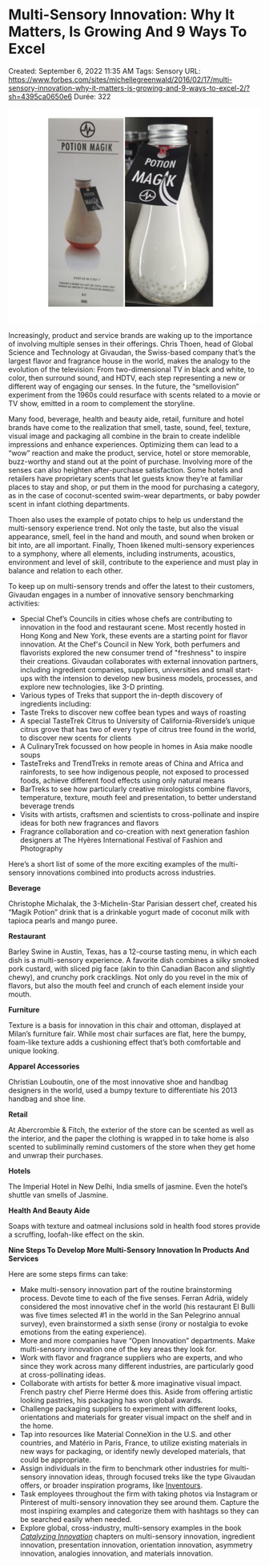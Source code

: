 # Multi-Sensory Innovation: Why It Matters, Is Growing And 9 Ways To Excel

Created: September 6, 2022 11:35 AM
Tags: Sensory
URL: https://www.forbes.com/sites/michellegreenwald/2016/02/17/multi-sensory-innovation-why-it-matters-is-growing-and-9-ways-to-excel-2/?sh=4395ca0650e6
Durée: 322

![Screen-Shot-2016-02-16-at-8.11.58-PM1.png](Multi-Sensory%20Innovation%20Why%20It%20Matters,%20Is%20Growin%20236053a8503944d28aaf8e8a7e46279b/Screen-Shot-2016-02-16-at-8.11.58-PM1.png)

Increasingly, product and service brands are waking up to the importance of involving multiple senses in their offerings. Chris Thoen, head of Global Science and Technology at Givaudan, the Swiss-based company that’s the largest flavor and fragrance house in the world, makes the analogy to the evolution of the television: From two-dimensional TV in black and white, to color, then surround sound, and HDTV, each step representing a new or different way of engaging our senses. In the future, the “smellovision” experiment from the 1960s could resurface with scents related to a movie or TV show, emitted in a room to complement the storyline.

Many food, beverage, health and beauty aide, retail, furniture and hotel brands have come to the realization that smell, taste, sound, feel, texture, visual image and packaging all combine in the brain to create indelible impressions and enhance experiences. Optimizing them can lead to a “wow” reaction and make the product, service, hotel or store memorable, buzz-worthy and stand out at the point of purchase. Involving more of the senses can also heighten after-purchase satisfaction. Some hotels and retailers have proprietary scents that let guests know they’re at familiar places to stay and shop, or put them in the mood for purchasing a category, as in the case of coconut-scented swim-wear departments, or baby powder scent in infant clothing departments.

Thoen also uses the example of potato chips to help us understand the multi-sensory experience trend. Not only the taste, but also the visual appearance, smell, feel in the hand and mouth, and sound when broken or bit into, are all important. Finally, Thoen likened multi-sensory experiences to a symphony, where all elements, including instruments, acoustics, environment and level of skill, contribute to the experience and must play in balance and relation to each other.

To keep up on multi-sensory trends and offer the latest to their customers, Givaudan engages in a number of innovative sensory benchmarking activities:

- Special Chef’s Councils in cities whose chefs are contributing to innovation in the food and restaurant scene. Most recently hosted in Hong Kong and New York, these events are a starting point for flavor innovation. At the Chef's Council in New York, both perfumers and flavorists explored the new consumer trend of "freshness" to inspire their creations. Givaudan collaborates with external innovation partners, including ingredient companies, suppliers, universities and small start-ups with the intension to develop new business models, processes, and explore new technologies, like 3-D printing.
- Various types of Treks that support the in-depth discovery of ingredients including:
- Taste Treks to discover new coffee bean types and ways of roasting
- A special TasteTrek Citrus to University of California-Riverside’s unique citrus grove that has two of every type of citrus tree found in the world, to discover new scents for clients
- A CulinaryTrek focussed on how people in homes in Asia make noodle soups
- TasteTreks and TrendTreks in remote areas of China and Africa and rainforests, to see how indigenous people, not exposed to processed foods, achieve different food effects using only natural means
- BarTreks to see how particularly creative mixologists combine flavors, temperature, texture, mouth feel and presentation, to better understand beverage trends
- Visits with artists, craftsmen and scientists to cross-pollinate and inspire ideas for both new fragrances and flavors
- Fragrance collaboration and co-creation with next generation fashion designers at The Hyères International Festival of Fashion and Photography

Here’s a short list of some of the more exciting examples of the multi-sensory innovations combined into products across industries.

**Beverage**

Christophe Michalak, the 3-Michelin-Star Parisian dessert chef, created his “Magik Potion” drink that is a drinkable yogurt made of coconut milk with tapioca pearls and mango puree.

**Restaurant**

Barley Swine in Austin, Texas, has a 12-course tasting menu, in which each dish is a multi-sensory experience. A favorite dish combines a silky smoked pork custard, with sliced pig face (akin to thin Canadian Bacon and slightly chewy), and crunchy pork cracklings. Not only do you revel in the mix of flavors, but also the mouth feel and crunch of each element inside your mouth.

**Furniture**

Texture is a basis for innovation in this chair and ottoman, displayed at Milan’s furniture fair. While most chair surfaces are flat, here the bumpy, foam-like texture adds a cushioning effect that’s both comfortable and unique looking.

**Apparel Accessories**

Christian Louboutin, one of the most innovative shoe and handbag designers in the world, used a bumpy texture to differentiate his 2013 handbag and shoe line.

**Retail**

At Abercrombie & Fitch, the exterior of the store can be scented as well as the interior, and the paper the clothing is wrapped in to take home is also scented to subliminally remind customers of the store when they get home and unwrap their purchases.

**Hotels**

The Imperial Hotel in New Delhi, India smells of jasmine. Even the hotel’s shuttle van smells of Jasmine.

**Health And Beauty Aide**

Soaps with texture and oatmeal inclusions sold in health food stores provide a scruffing, loofah-like effect on the skin.

**Nine Steps To Develop More Multi-Sensory Innovation In Products And** **Services**

Here are some steps firms can take:

- Make multi-sensory innovation part of the routine brainstorming process. Devote time to each of the five senses. Ferran Adrià, widely considered the most innovative chef in the world (his restaurant El Bulli was five times selected #1 in the world in the San Pelegrino annual survey), even brainstormed a sixth sense (irony or nostalgia to evoke emotions from the eating experience).
- More and more companies have “Open Innovation” departments. Make multi-sensory innovation one of the key areas they look for.
- Work with flavor and fragrance suppliers who are experts, and who since they work across many different industries, are particularly good at cross-pollinating ideas.
- Collaborate with artists for better & more imaginative visual impact. French pastry chef Pierre Hermé does this. Aside from offering artistic looking pastries, his packaging has won global awards.
- Challenge packaging suppliers to experiment with different looks, orientations and materials for greater visual impact on the shelf and in the home.
- Tap into resources like Material ConneXion in the U.S. and other countries, and Matério in Paris, France, to utilize existing materials in new ways for packaging, or identify newly developed materials, that could be appropriate.
- Assign individuals in the firm to benchmark other industries for multi-sensory innovation ideas, through focused treks like the type Givaudan offers, or broader inspiration programs, like [Inventours](http://inventours.com/).
- Task employees throughout the firm with taking photos via Instagram or Pinterest of multi-sensory innovation they see around them. Capture the most inspiring examples and categorize them with hashtags so they can be searched easily when needed.
- Explore global, cross-industry, multi-sensory examples in the book *[Catalyzing Innovation](https://itunes.apple.com/us/book/catalyzing-innovation/id794016507?mt=13)* chapters on multi-sensory innovation, ingredient innovation, presentation innovation, orientation innovation, asymmetry innovation, analogies innovation, and materials innovation.